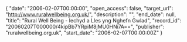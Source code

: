 {
  "date": "2006-02-07T00:00:00", 
  "open_access": false, 
  "target_url": "http://www.ruralwellbeing.org.uk/", 
  "description": "", 
  "end_date": null, 
  "title": "Rural Well Being - Iechyd a Lles yng Nghefn Gwlad", 
  "record_id": "20060207T000000/4kipBb7YRpiM8jMU0HNi7A==", 
  "publisher": "ruralwellbeing.org.uk", 
  "start_date": "2006-02-07T00:00:00Z"
}

